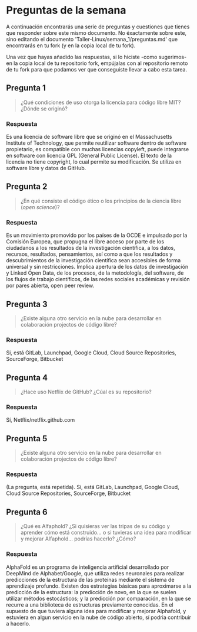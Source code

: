 # Preguntas de la semana

A continuación encontrarás una seríe de preguntas y cuestiones que tienes que responder sobre este
mismo documento. No éxactamente sobre este, sino editando el documento
'Taller-Linux/semana\_1/preguntas.md' que encontrarás en tu fork (y en la copia local de tu fork).

Una vez que hayas añadido las respuestas, si lo hiciste -como sugerimos- en la copia local de tu
repositorio fork, empújalas con al repositorio remoto de tu fork para que podamos ver que
conseguiste llevar a cabo esta tarea.

## Pregunta 1

> ¿Qué condiciones de uso otorga la licencia para código libre MIT? ¿Dónde se originó?

### Respuesta
Es una licencia de software libre que se originó en el Massachusetts Institute of Technology, que permite reutilizar software dentro de software propietario, es compatible con muchas licencias copyleft, puede integrarse en software con licencia GPL (General Public License). El texto de la licencia no tiene copyright, lo cual permite su modificación. Se utiliza en software libre y datos de GitHub.

## Pregunta 2

> ¿En qué consiste el código ético o los principios de la ciencia libre (*open science*)?

### Respuesta

Es un movimiento promovido por los países de la OCDE e impulsado por la Comisión Europea, que propugna el libre acceso por parte de los ciudadanos a los resultados de la investigación científica, a los datos, recursos, resultados, pensamientos, así como a que los resultados y descubrimientos de la investigación científica sean accesibles de forma universal y sin restricciones. Implica apertura de los datos de investigación y Linked Open Data, de los procesos, de la metodología, del software, de los flujos de trabajo científicos, de las redes sociales académicas y revisión por pares abierta, open peer review.

## Pregunta 3

> ¿Existe alguna otro servicio en la nube para desarrollar en colaboración projectos de código
> libre?

### Respuesta
Si, está GitLab, Launchpad, Google Cloud, Cloud Source Repositories, SourceForge, Bitbucket

## Pregunta 4

> ¿Hace uso Netflix de GitHub? ¿Cúal es su repositorio?

### Respuesta

Sí, Netflix/netflix.github.com

## Pregunta 5

> ¿Existe alguna otro servicio en la nube para desarrollar en colaboración projectos de código
> libre?

### Respuesta

(La pregunta, está repetida). Si, está GitLab, Launchpad, Google Cloud, Cloud Source Repositories, SourceForge, Bitbucket

## Pregunta 6

> ¿Qué es Alfaphold? ¿Si quisieras ver las tripas de su código y aprender cómo está construido... o si
> tuvieras una idea para modificar y mejorar Alfaphold... podrías hacerlo? ¿Cómo?

### Respuesta

AlphaFold es un programa de inteligencia artificial desarrollado por DeepMind de Alphabet/Google, que utiliza redes neuronales para realizar predicciones de la estructura de las proteínas mediante el sistema de aprendizaje profundo. Existen dos estrategias básicas para aproximarse a la predicción de la estructura: la predicción de novo, en la que se suelen utilizar métodos estocásticos; y la predicción por comparación, en la que se recurre a una biblioteca de estructuras previamente conocidas. En el supuesto de que tuviera alguna idea para modificar y mejorar Alphafold, y estuviera en algun servicio en la nube de código abierto, sí podria contribuir a hacerlo. 


